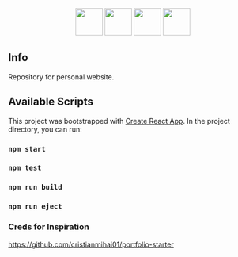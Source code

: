 <div align="center">
<img width="55" src="https://raw.githubusercontent.com/gilbarbara/logos/master/logos/javascript.svg"/>
<img width="55" src="https://raw.githubusercontent.com/gilbarbara/logos/master/logos/create-react-app.svg"/>
<img width="55" src="https://raw.githubusercontent.com/gilbarbara/logos/master/logos/tailwindcss-icon.svg"/>
<img width="55" src="https://raw.githubusercontent.com/gilbarbara/logos/master/logos/framer.svg"/>
</div>

## Info
Repository for personal website.

## Available Scripts
This project was bootstrapped with [Create React App](https://github.com/facebook/create-react-app).
In the project directory, you can run:

### `npm start`

### `npm test`

### `npm run build`

### `npm run eject`

### Creds for Inspiration
https://github.com/cristianmihai01/portfolio-starter

